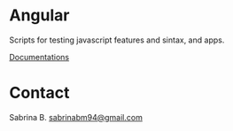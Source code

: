 # Angular

Scripts for testing javascript features and sintax, and apps.

[Documentations](https://github.com/sabrinabm94/angular/wiki)

# Contact

Sabrina B.
sabrinabm94@gmail.com
